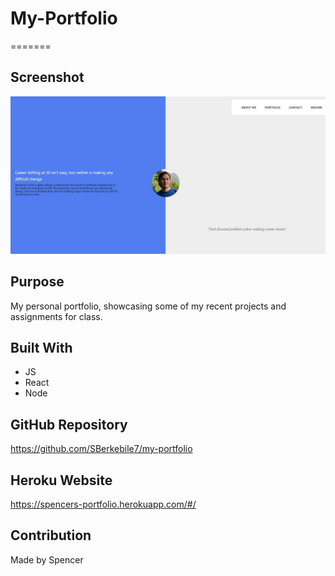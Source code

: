 # My-Portfolio

=======

## Screenshot
![alt text](https://github.com/SBerkebile7/C20-React-Portfolio/blob/main/src/assets/img/assignment-20.jpg)

## Purpose
My personal portfolio, showcasing some of my recent projects and assignments for class.

## Built With
* JS
* React
* Node

## GitHub Repository
https://github.com/SBerkebile7/my-portfolio

## Heroku Website
https://spencers-portfolio.herokuapp.com/#/

## Contribution
Made by Spencer
